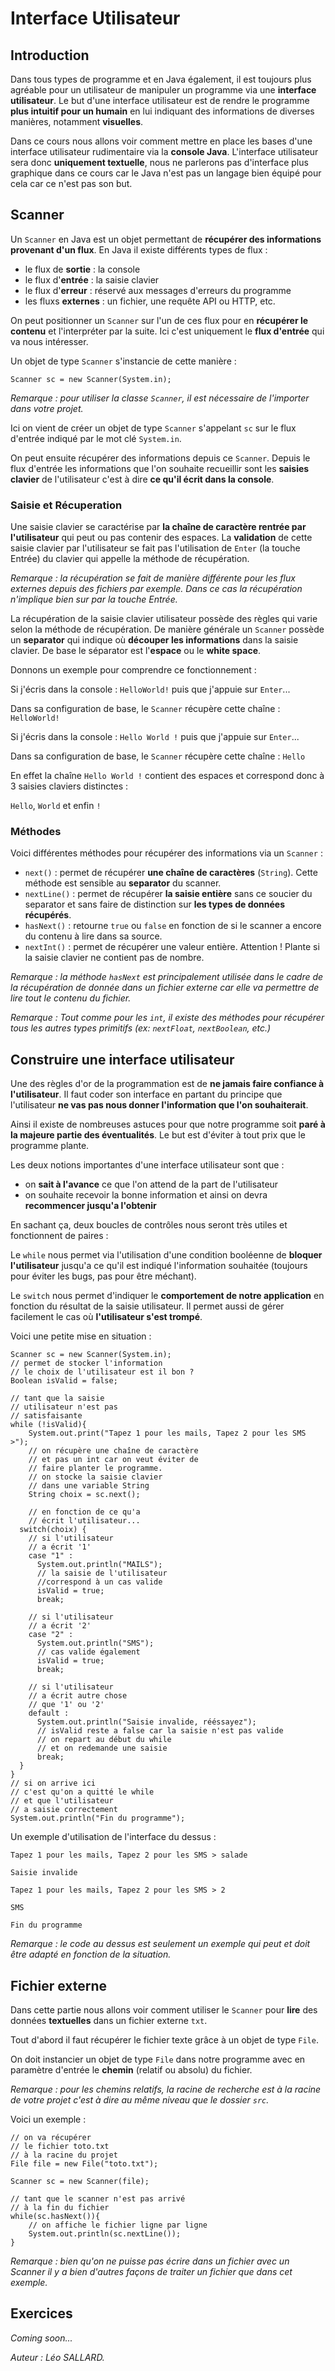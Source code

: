 # Interface Utilisateur

## Introduction

Dans tous types de programme et en Java également, il est toujours plus agréable pour un utilisateur de manipuler un programme via une **interface utilisateur**. Le but d'une interface utilisateur est de rendre le programme **plus intuitif pour un humain** en lui indiquant des informations de diverses manières, notamment **visuelles**.

Dans ce cours nous allons voir comment mettre en place les bases d'une interface utilisateur rudimentaire via la **console Java**. L'interface utilisateur sera donc **uniquement textuelle**, nous ne parlerons pas d'interface plus graphique dans ce cours car le Java n'est pas un langage bien équipé pour cela car ce n'est pas son but.

## Scanner

Un `Scanner` en Java est un objet permettant de **récupérer des informations provenant d'un flux**. En Java il existe différents types de flux :

- le flux de **sortie** : la console
- le flux d'**entrée** : la saisie clavier
- le flux d'**erreur** : réservé aux messages d'erreurs du programme
- les fluxs **externes** : un fichier, une requête API ou HTTP, etc.

On peut positionner un `Scanner` sur l'un de ces flux pour en **récupérer le contenu** et l'interpréter par la suite. Ici c'est uniquement le **flux d'entrée** qui va nous intéresser.

Un objet de type `Scanner` s'instancie de cette manière :

```
Scanner sc = new Scanner(System.in);
```

_Remarque : pour utiliser la classe `Scanner`, il est nécessaire de l'importer dans votre projet._

Ici on vient de créer un objet de type `Scanner` s'appelant `sc` sur le flux d'entrée indiqué par le mot clé `System.in`.

On peut ensuite récupérer des informations depuis ce `Scanner`. Depuis le flux d'entrée les informations que l'on souhaite recueillir sont les **saisies clavier** de l'utilisateur c'est à dire **ce qu'il écrit dans la console**.

### Saisie et Récuperation

Une saisie clavier se caractérise par **la chaîne de caractère rentrée par l'utilisateur** qui peut ou pas contenir des espaces. La **validation** de cette saisie clavier par l'utilisateur se fait pas l'utilisation de `Enter` (la touche Entrée) du clavier qui appelle la méthode de récupération.

_Remarque : la récupération se fait de manière différente pour les flux externes depuis des fichiers par exemple. Dans ce cas la récupération n'implique bien sur par la touche Entrée._

La récupération de la saisie clavier utilisateur possède des règles qui varie selon la méthode de récupération. De manière générale un `Scanner` possède un **separator** qui indique où **découper les informations** dans la saisie clavier. De base le séparator est l'**espace** ou le **white space**.

Donnons un exemple pour comprendre ce fonctionnement :

Si j'écris dans la console : `HelloWorld!` puis que j'appuie sur `Enter`...

Dans sa configuration de base, le `Scanner` récupère cette chaîne : `HelloWorld!`

Si j'écris dans la console : `Hello World !` puis que j'appuie sur `Enter`...

Dans sa configuration de base, le `Scanner` récupère cette chaîne : `Hello`

En effet la chaîne `Hello World !` contient des espaces et correspond donc à 3 saisies claviers distinctes :

`Hello`, `World` et enfin `!`

### Méthodes

Voici différentes méthodes pour récupérer des informations via un `Scanner` :

- `next()` : permet de récupérer **une chaîne de caractères** (`String`). Cette méthode est sensible au **separator** du scanner.
- `nextLine()` : permet de récupérer **la saisie entière** sans ce soucier du separator et sans faire de distinction sur **les types de données récupérés**.
- `hasNext()` : retourne `true` ou `false` en fonction de si le scanner a encore du contenu à lire dans sa source.
- `nextInt()` : permet de récupérer une valeur entière. Attention ! Plante si la saisie clavier ne contient pas de nombre.

_Remarque : la méthode `hasNext` est principalement utilisée dans le cadre de la récupération de donnée dans un fichier externe car elle va permettre de lire tout le contenu du fichier._

_Remarque : Tout comme pour les `int`, il existe des méthodes pour récupérer tous les autres types primitifs (ex: `nextFloat`, `nextBoolean`, etc.)_

## Construire une interface utilisateur

Une des règles d'or de la programmation est de **ne jamais faire confiance à l'utilisateur**. Il faut coder son interface en partant du principe que l'utilisateur **ne vas pas nous donner l'information que l'on souhaiterait**.

Ainsi il existe de nombreuses astuces pour que notre programme soit **paré à la majeure partie des éventualités**. Le but est d'éviter à tout prix que le programme plante.

Les deux notions importantes d'une interface utilisateur sont que :

- on **sait à l'avance** ce que l'on attend de la part de l'utilisateur
- on souhaite recevoir la bonne information et ainsi on devra **recommencer jusqu'a l'obtenir**

En sachant ça, deux boucles de contrôles nous seront très utiles et fonctionnent de paires :

Le `while` nous permet via l'utilisation d'une condition booléenne de **bloquer l'utilisateur** jusqu'a ce qu'il est indiqué l'information souhaitée (toujours pour éviter les bugs, pas pour être méchant).

Le `switch` nous permet d'indiquer le **comportement de notre application** en fonction du résultat de la saisie utilisateur. Il permet aussi de gérer facilement le cas où **l'utilisateur s'est trompé**.

Voici une petite mise en situation :

```
Scanner sc = new Scanner(System.in);
// permet de stocker l'information
// le choix de l'utilisateur est il bon ?
Boolean isValid = false;

// tant que la saisie
// utilisateur n'est pas
// satisfaisante
while (!isValid){
    System.out.print("Tapez 1 pour les mails, Tapez 2 pour les SMS >");
    // on récupère une chaîne de caractère
    // et pas un int car on veut éviter de
    // faire planter le programme.
    // on stocke la saisie clavier
    // dans une variable String
    String choix = sc.next();

    // en fonction de ce qu'a
    // écrit l'utilisateur...
  switch(choix) {
    // si l'utilisateur
    // a écrit '1'
    case "1" :
      System.out.println("MAILS");
      // la saisie de l'utilisateur
      //correspond à un cas valide
      isValid = true;
      break;

    // si l'utilisateur
    // a écrit '2'
    case "2" :
      System.out.println("SMS");
      // cas valide également
      isValid = true;
      break;

    // si l'utilisateur
    // a écrit autre chose
    // que '1' ou '2'
    default :
      System.out.println("Saisie invalide, rééssayez");
      // isValid reste a false car la saisie n'est pas valide
      // on repart au début du while
      // et on redemande une saisie
      break;
  }
}
// si on arrive ici
// c'est qu'on a quitté le while
// et que l'utilisateur
// a saisie correctement
System.out.println("Fin du programme");
```

Un exemple d'utilisation de l'interface du dessus :

`Tapez 1 pour les mails, Tapez 2 pour les SMS > salade`

`Saisie invalide`

`Tapez 1 pour les mails, Tapez 2 pour les SMS > 2`

`SMS`

`Fin du programme`

_Remarque : le code au dessus est seulement un exemple qui peut et doit être adapté en fonction de la situation._

## Fichier externe

Dans cette partie nous allons voir comment utiliser le `Scanner` pour **lire** des données **textuelles** dans un fichier externe `txt`.

Tout d'abord il faut récupérer le fichier texte grâce à un objet de type `File`.

On doit instancier un objet de type `File` dans notre programme avec en paramètre d'entrée le **chemin** (relatif ou absolu) du fichier.

_Remarque : pour les chemins relatifs, la racine de recherche est à la racine de votre projet c'est à dire au même niveau que le dossier `src`._

Voici un exemple :

```
// on va récupérer
// le fichier toto.txt
// à la racine du projet
File file = new File("toto.txt");

Scanner sc = new Scanner(file);

// tant que le scanner n'est pas arrivé
// à la fin du fichier
while(sc.hasNext()){
    // on affiche le fichier ligne par ligne
    System.out.println(sc.nextLine());
}
```

_Remarque : bien qu'on ne puisse pas écrire dans un fichier avec un Scanner il y a bien d'autres façons de traiter un fichier que dans cet exemple._

## Exercices

_Coming soon..._

_Auteur : Léo SALLARD._
